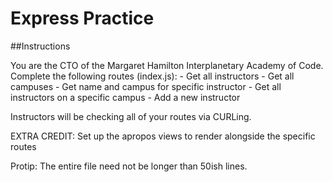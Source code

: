 # Express Practice 

##Instructions

You are the CTO of the Margaret Hamilton Interplanetary Academy of Code. Complete the following routes (index.js):
	- Get all instructors
	- Get all campuses
	- Get name and campus for specific instructor
	- Get all instructors on a specific campus
	- Add a new instructor

Instructors will be checking all of your routes via CURLing. 

EXTRA CREDIT:
	Set up the apropos views to render alongside the specific routes 

Protip: The entire file need not be longer than 50ish lines. 
